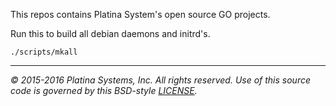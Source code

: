 This repos contains Platina System's open source GO projects.

Run this to build all debian daemons and initrd's.

```console
./scripts/mkall
```

---

*&copy; 2015-2016 Platina Systems, Inc. All rights reserved.
Use of this source code is governed by this BSD-style [LICENSE].*

[LICENSE]: LICENSE
